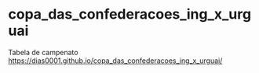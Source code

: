 # copa_das_confederacoes_ing_x_urguai
Tabela de campenato
https://dias0001.github.io/copa_das_confederacoes_ing_x_urguai/
